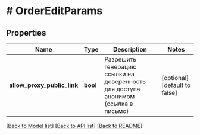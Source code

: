 # # OrderEditParams

## Properties

Name | Type | Description | Notes
------------ | ------------- | ------------- | -------------
**allow_proxy_public_link** | **bool** | Разрешить генерацию ссылки на доверенность для доступа анонимом (ссылка в письмо) | [optional] [default to false]

[[Back to Model list]](../../README.md#models) [[Back to API list]](../../README.md#endpoints) [[Back to README]](../../README.md)
